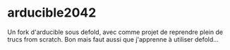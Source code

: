 # arducible2042
Un fork d'arducible sous defold, avec comme projet de reprendre plein de trucs from scratch.
Bon mais faut aussi que j'apprenne à utiliser defold...

